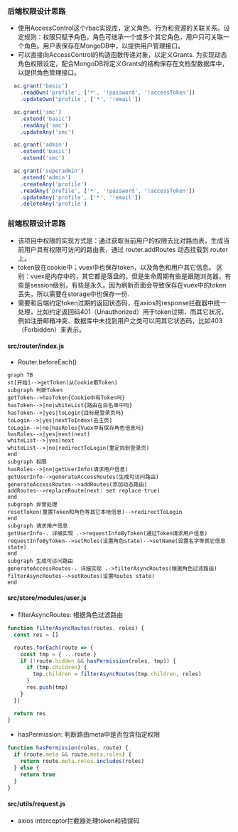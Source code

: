 ### 后端权限设计思路
- 使用AccessControl这个rbac实现库，定义角色、行为和资源的关联关系。设定规则：权限只赋予角色，角色可继承一个或多个其它角色，用户只可关联一个角色。用户表保存在MongoDB中，以提供用户管理接口。
- 可以直接向AccessControl的构造函数传递对象，以定义Grants. 为实现动态角色权限设定，配合MongoDB将定义Grants的结构保存在文档型数据库中，以提供角色管理接口。
```javascript
  ac.grant('basic')
    .readOwn('profile', ['*', '!password', '!accessToken'])
    .updateOwn('profile', ['*', '!email'])

  ac.grant('smc')
    .extend('basic')
    .readAny('smc')
    .updateAny('smc')

  ac.grant('admin')
    .extend('basic')
    .extend('smc')

  ac.grant('superadmin')
    .extend('admin')
    .createAny('profile')
    .readAny('profile', ['*', '!password', '!accessToken'])
    .updateAny('profile', ['*', '!email'])
    .deleteAny('profile')
```

### 前端权限设计思路
- 该项目中权限的实现方式是：通过获取当前用户的权限去比对路由表，生成当前用户具有权限可访问的路由表，通过 router.addRoutes 动态挂载到 router 上。
- token放在cookie中；vuex中也保存token，以及角色和用户其它信息。 区别：vuex是内存中的，其它都是落盘的，但是生命周期有些是跟随浏览器，有些是session级别，有些是永久。因为刷新页面会导致保存在vuex中的token丢失，所以需要在storage中也保存一份.
- 需要和后端约定token过期的返回状态码，在axios的response拦截器中统一处理，比如约定返回码401（Unauthorized）用于token过期，而其它状况，例如注册邮箱冲突、数据库中未找到用户之类可以用其它状态码，比如403（Forbidden）来表示。

#### src/router/index.js
- Router.beforeEach()

``` mermaid
graph TB
st[开始]-->getToken(从Cookie取Token)
subgraph 判断Token
getToken-->hasToken{Cookie中有Token吗}
hasToken-->|no|whiteList{路由在白名单中吗}
hasToken-->|yes|toLogin{目标是登录页吗}
toLogin-->|yes|nextToIndex(去主页)
toLogin-->|no|hasRoles{Vuex中有保存角色信息吗}
hasRoles-->|yes|next(next)
whiteList-->|yes|next
whiteList-->|no|redirectToLogin(重定向到登录页)
end
subgraph 权限
hasRoles-->|no|getUserInfo(请求用户信息)
getUserInfo-->generateAccessRoutes(生成可访问路由)
generateAccessRoutes-->addRoutes(添加动态路由)
addRoutes-->replaceRoute(next: set replace true)
end
subgraph 异常处理
resetToken(重置Token和角色等其它本地信息)-->redirectToLogin
end
subgraph 请求用户信息
getUserInfo-. 详细实现 .->requestInfoByToken(通过Token请求用户信息)
requestInfoByToken-->setRoles(设置角色state)-->setName(设置名字等其它信息state)
end
subgraph 生成可访问路由
generateAccessRoutes-. 详细实现 .->filterAsyncRoutes(根据角色过滤路由)
filterAsyncRoutes-->setRoutes(设置Routes state)
end

```

#### src/store/modules/user.js
- filterAsyncRoutes: 根据角色过滤路由
```javascript
function filterAsyncRoutes(routes, roles) {
  const res = []

  routes.forEach(route => {
    const tmp = { ...route }
    if (!route.hidden && hasPermission(roles, tmp)) {
      if (tmp.children) {
        tmp.children = filterAsyncRoutes(tmp.children, roles)
      }
      res.push(tmp)
    }
  })

  return res
}
```
- hasPermission: 判断路由meta中是否包含指定权限
```javascript
function hasPermission(roles, route) {
  if (route.meta && route.meta.roles) {
    return route.meta.roles.includes(roles)
  } else {
    return true
  }
}
```

#### src/utils/request.js
- axios interceptor拦截器处理token和错误码